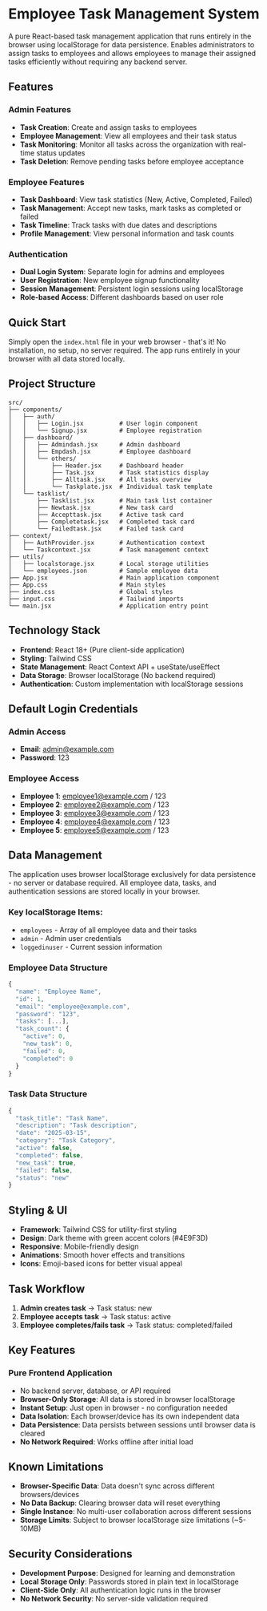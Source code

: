 # Employee Task Management System
A pure React-based task management application that runs entirely in the browser using localStorage for data persistence. Enables administrators to assign tasks to employees and allows employees to manage their assigned tasks efficiently without requiring any backend server.

## Features

### Admin Features
- **Task Creation**: Create and assign tasks to employees
- **Employee Management**: View all employees and their task status
- **Task Monitoring**: Monitor all tasks across the organization with real-time status updates
- **Task Deletion**: Remove pending tasks before employee acceptance

### Employee Features
- **Task Dashboard**: View task statistics (New, Active, Completed, Failed)
- **Task Management**: Accept new tasks, mark tasks as completed or failed
- **Task Timeline**: Track tasks with due dates and descriptions
- **Profile Management**: View personal information and task counts

### Authentication
- **Dual Login System**: Separate login for admins and employees
- **User Registration**: New employee signup functionality
- **Session Management**: Persistent login sessions using localStorage
- **Role-based Access**: Different dashboards based on user role

## Quick Start

Simply open the `index.html` file in your web browser - that's it! No installation, no setup, no server required. The app runs entirely in your browser with all data stored locally.

## Project Structure
```
src/
├── components/
│   ├── auth/
│   │   ├── Login.jsx          # User login component
│   │   └── Signup.jsx         # Employee registration
│   ├── dashboard/
│   │   ├── Admindash.jsx      # Admin dashboard
│   │   ├── Empdash.jsx        # Employee dashboard
│   │   └── others/
│   │       ├── Header.jsx     # Dashboard header
│   │       ├── Task.jsx       # Task statistics display
│   │       ├── Alltask.jsx    # All tasks overview
│   │       └── Taskplate.jsx  # Individual task template
│   └── tasklist/
│       ├── Tasklist.jsx       # Main task list container
│       ├── Newtask.jsx        # New task card
│       ├── Accepttask.jsx     # Active task card
│       ├── Completetask.jsx   # Completed task card
│       └── Failedtask.jsx     # Failed task card
├── context/
│   ├── AuthProvider.jsx       # Authentication context
│   └── Taskcontext.jsx        # Task management context
├── utils/
│   ├── localstorage.jsx       # Local storage utilities
│   └── employees.json         # Sample employee data
├── App.jsx                    # Main application component
├── App.css                    # Main styles
├── index.css                  # Global styles
├── input.css                  # Tailwind imports
└── main.jsx                   # Application entry point
```

## Technology Stack
- **Frontend**: React 18+ (Pure client-side application)
- **Styling**: Tailwind CSS
- **State Management**: React Context API + useState/useEffect
- **Data Storage**: Browser localStorage (No backend required)
- **Authentication**: Custom implementation with localStorage sessions

## Default Login Credentials

### Admin Access
- **Email**: admin@example.com
- **Password**: 123

### Employee Access
- **Employee 1**: employee1@example.com / 123
- **Employee 2**: employee2@example.com / 123
- **Employee 3**: employee3@example.com / 123
- **Employee 4**: employee4@example.com / 123
- **Employee 5**: employee5@example.com / 123

## Data Management
The application uses browser localStorage exclusively for data persistence - no server or database required. All employee data, tasks, and authentication sessions are stored locally in your browser.

### Key localStorage Items:
- `employees` - Array of all employee data and their tasks
- `admin` - Admin user credentials
- `loggedinuser` - Current session information

### Employee Data Structure
```javascript
{
  "name": "Employee Name",
  "id": 1,
  "email": "employee@example.com",
  "password": "123",
  "tasks": [...],
  "task_count": {
    "active": 0,
    "new_task": 0,
    "failed": 0,
    "completed": 0
  }
}
```

### Task Data Structure
```javascript
{
  "task_title": "Task Name",
  "description": "Task description",
  "date": "2025-03-15",
  "category": "Task Category",
  "active": false,
  "completed": false,
  "new_task": true,
  "failed": false,
  "status": "new"
}
```

## Styling & UI
- **Framework**: Tailwind CSS for utility-first styling
- **Design**: Dark theme with green accent colors (#4E9F3D)
- **Responsive**: Mobile-friendly design
- **Animations**: Smooth hover effects and transitions
- **Icons**: Emoji-based icons for better visual appeal

## Task Workflow
1. **Admin creates task** → Task status: new
2. **Employee accepts task** → Task status: active
3. **Employee completes/fails task** → Task status: completed/failed

## Key Features

### Pure Frontend Application
- No backend server, database, or API required
- **Browser-Only Storage**: All data is stored in browser localStorage
- **Instant Setup**: Just open in browser - no configuration needed
- **Data Isolation**: Each browser/device has its own independent data
- **Data Persistence**: Data persists between sessions until browser data is cleared
- **No Network Required**: Works offline after initial load

## Known Limitations
- **Browser-Specific Data**: Data doesn't sync across different browsers/devices
- **No Data Backup**: Clearing browser data will reset everything
- **Single Instance**: No multi-user collaboration across different sessions
- **Storage Limits**: Subject to browser localStorage size limitations (~5-10MB)

## Security Considerations
- **Development Purpose**: Designed for learning and demonstration
- **Local Storage Only**: Passwords stored in plain text in localStorage
- **Client-Side Only**: All authentication logic runs in the browser
- **No Network Security**: No server-side validation required
